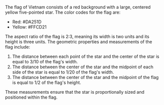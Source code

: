 The flag of Vietnam consists of a red background with a large, centered yellow five-pointed star. The color codes for the flag are:

- Red: #DA251D
- Yellow: #FFCD21

The aspect ratio of the flag is 2:3, meaning its width is two units and its height is three units. The geometric properties and measurements of the flag include:

1. The distance between each point of the star and the center of the star is equal to 3/10 of the flag's width.
2. The distance between the center of the star and the midpoint of each side of the star is equal to 1/20 of the flag's width.
3. The distance between the center of the star and the midpoint of the flag is equal to 1/2 of the flag's height.

These measurements ensure that the star is proportionally sized and positioned within the flag.
